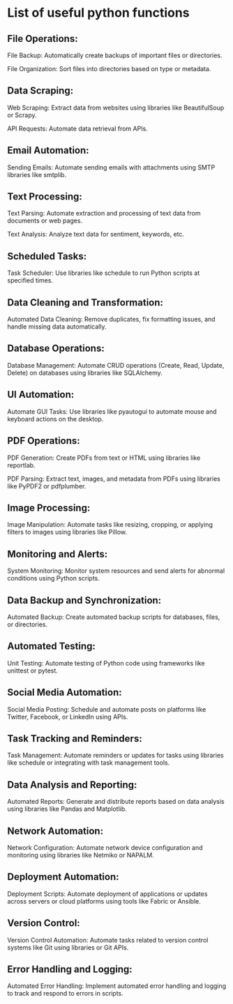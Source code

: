 # List of useful python functions

## File Operations:

File Backup: Automatically create backups of important files or directories.

File Organization: Sort files into directories based on type or metadata.

## Data Scraping:

Web Scraping: Extract data from websites using libraries like BeautifulSoup or Scrapy.

API Requests: Automate data retrieval from APIs.

## Email Automation:

Sending Emails: Automate sending emails with attachments using SMTP libraries like smtplib.

## Text Processing:

Text Parsing: Automate extraction and processing of text data from documents or web pages.

Text Analysis: Analyze text data for sentiment, keywords, etc.

## Scheduled Tasks:

Task Scheduler: Use libraries like schedule to run Python scripts at specified times.

## Data Cleaning and Transformation:

Automated Data Cleaning: Remove duplicates, fix formatting issues, and handle missing data automatically.

## Database Operations:

Database Management: Automate CRUD operations (Create, Read, Update, Delete) on databases using libraries like SQLAlchemy.

## UI Automation:

Automate GUI Tasks: Use libraries like pyautogui to automate mouse and keyboard actions on the desktop.

## PDF Operations:

PDF Generation: Create PDFs from text or HTML using libraries like reportlab.

PDF Parsing: Extract text, images, and metadata from PDFs using libraries like PyPDF2 or pdfplumber.

## Image Processing:

Image Manipulation: Automate tasks like resizing, cropping, or applying filters to images using libraries like Pillow.

## Monitoring and Alerts:

System Monitoring: Monitor system resources and send alerts for abnormal conditions using Python scripts.

## Data Backup and Synchronization:

Automated Backup: Create automated backup scripts for databases, files, or directories.

## Automated Testing:

Unit Testing: Automate testing of Python code using frameworks like unittest or pytest.

## Social Media Automation:

Social Media Posting: Schedule and automate posts on platforms like Twitter, Facebook, or LinkedIn using APIs.

## Task Tracking and Reminders:

Task Management: Automate reminders or updates for tasks using libraries like schedule or integrating with task management tools.

## Data Analysis and Reporting:

Automated Reports: Generate and distribute reports based on data analysis using libraries like Pandas and Matplotlib.

## Network Automation:

Network Configuration: Automate network device configuration and monitoring using libraries like Netmiko or NAPALM.

## Deployment Automation:

Deployment Scripts: Automate deployment of applications or updates across servers or cloud platforms using tools like Fabric or Ansible.

## Version Control:

Version Control Automation: Automate tasks related to version control systems like Git using libraries or Git APIs.

## Error Handling and Logging:

Automated Error Handling: Implement automated error handling and logging to track and respond to errors in scripts.
